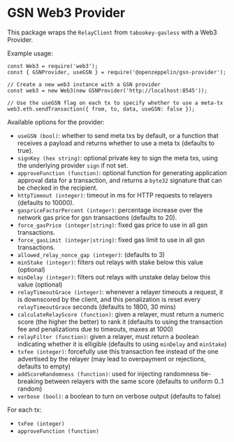 # GSN Web3 Provider

This package wraps the `RelayClient` from `tabookey-gasless`  with a Web3 Provider. 

Example usage:

```
const Web3 = require('web3');
const { GSNProvider, useGSN } = require('@openzeppelin/gsn-provider');

// Create a new web3 instance with a GSN provider
const web3 = new Web3(new GSNProvider('http://localhost:8545'));

// Use the useGSN flag on each tx to specify whether to use a meta-tx
web3.eth.sendTransaction({ from, to, data, useGSN: false });
```

Available options for the provider:

* `useGSN (bool)`: whether to send meta txs by default, or a function that receives a payload and returns whether to use a meta tx (defaults to true).
* `signKey (hex string)`: optional private key to sign the meta txs, using the underlying provider `sign` if not set.
* `approveFunction (function)`: optional function for generating application approval data for a transaction, and returns a `byte32` signature that can be checked in the recipient.
* `httpTimeout (integer)`: timeout in ms for HTTP requests to relayers (defaults to 10000).
* `gaspriceFactorPercent (integer)`: percentage increase over the network gas price for gsn transactions (defaults to 20).
* `force_gasPrice (integer|string)`: fixed gas price to use in all gsn transactions.
* `force_gasLimit (integer|string)`: fixed gas limit to use in all gsn transactions.
* `allowed_relay_nonce_gap (integer)`: (defaults to 3)
* `minStake (integer)`: filters out relays with stake below this value (optional)
* `minDelay (integer)`: filters out relays with unstake delay below this value (optional)
* `relayTimeoutGrace (integer)`: whenever a relayer timeouts a request, it is downscored by the client, and this penalization is reset every `relayTimeoutGrace` seconds (defaults to 1800, 30 mins)
* `calculateRelayScore (function)`: given a relayer, must return a numeric score (the higher the better) to rank it (defaults to using the transaction fee and penalizations due to timeouts, maxes at 1000)
* `relayFilter (function)`: given a relayer, must return a boolean indicating whether it is elligible (defaults to using `minDelay` and `minStake`)
* `txfee (integer)`: forcefully use this transaction fee instead of the one advertised by the relayer (may lead to overpayment or rejections, defaults to empty)
* `addScoreRandomness (function)`: used for injecting randomness tie-breaking between relayers with the same score (defaults to uniform 0..1 random)
* `verbose (bool)`: a boolean to turn on verbose output (defaults to false)

For each tx:

* `txFee (integer)`
* `approveFunction (function)`